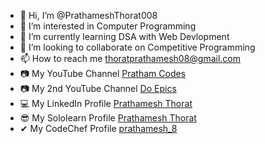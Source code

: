 - 👋 Hi, I’m @PrathameshThorat008
- 👀 I’m interested in Computer Programming
- 🌱 I’m currently learning DSA with Web Devlopment
- 💞️ I’m looking to collaborate on Competitive Programming
- 📫 How to reach me thoratprathamesh08@gmail.com
- 📷 My YouTube Channel [Pratham Codes](https://www.youtube.com/channel/UCWurZVa5Gt1ME_kYXEqkrcw)
- 📷 My 2nd YouTube Channel [Do Epics](https://www.youtube.com/channel/UCdBMPK26BuZ_GybQIRe1FBQ)
- 💻 My LinkedIn Profile [Prathamesh Thorat](https://www.linkedin.com/in/prathamesh-thorat-831b98224/)
- 😎 My Sololearn Profile [Prathamesh Thorat](https://www.sololearn.com/profile/23789199)
- ✔ My CodeChef Profile [prathamesh_8](https://www.codechef.com/users/prathamesh_8) <br />

<!---
PrathameshThorat008/PrathameshThorat008 is a ✨ special ✨ repository because its `README.md` (this file) appears on your GitHub profile.
You can click the Preview link to take a look at your changes.
--->

